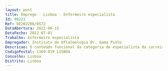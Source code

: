 ```yaml
--- 
layout: post
title: Emprego - Lisboa - Enfermeiro especialista
Id: 98221
Ref: OE202206/0572
DataAbertura: 2022-06-15
DataFecho: 2022-07-01
Trabalho: Enfermeiro especialista
Empregador: Instituto de Oftalmologia Dr. Gama Pinto
Descricao: O conteúdo funcional da categoria de especialista da carreira especial de enfermagem é o constante no artigo 10.ºA do Decreto Lei n.º 248 2009, de  22 de setembro, na sua redação atual  Competências  Além das enunciadas no artigo 10.º A do Decreto Lei n.º 248 2009, de 22 de setembro, na sua redação atual, o enfermeiro especialista desenvolve as  competências próprias inerentes à sua área de especialização para as quais é aberto o presente procedimento concursal (Médico cirúrgica, Saúde Mental e Psiquiátrica e Saúde Comunitária e Saúde Pública)
CodigoPostal: 1169-019 LISBOA
Concelho: Lisboa
Distrito: Lisboa
--- 
```

